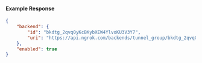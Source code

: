 <!-- Code generated for API Clients. DO NOT EDIT. -->

#### Example Response

```json
{
	"backend": {
		"id": "bkdtg_2qvq0yKcBKybXEW4YlvoKU3V3Y7",
		"uri": "https://api.ngrok.com/backends/tunnel_group/bkdtg_2qvq0yKcBKybXEW4YlvoKU3V3Y7"
	},
	"enabled": true
}
```
